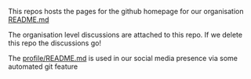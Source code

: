 This repos hosts the pages for the github homepage for our organisation [README.md](README.md)

The organisation level discussions are attached to this repo. If we delete this repo the discussions go!

The [profile/README.md](profile/README.md) is used in our social media presence via some automated git feature

